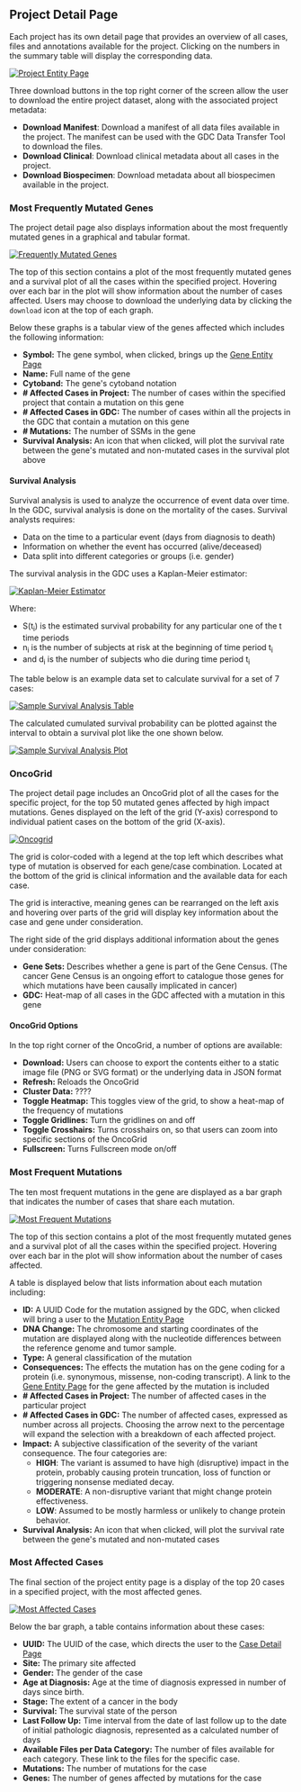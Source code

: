 ## Project Detail Page

Each project has its own detail page that provides an overview of all cases, files and annotations available for the project. Clicking on the numbers in the summary table will display the corresponding data.

[![Project Entity Page](images/gdc-project-entity-page.png)](images/gdc-project-entity-page.png "Click to see the full image.")

Three download buttons in the top right corner of the screen allow the user to download the entire project dataset, along with the associated project metadata:

* __Download Manifest__: Download a manifest of all data files available in the project. The manifest can be used with the GDC Data Transfer Tool to download the files.
* __Download Clinical__: Download clinical metadata about all cases in the project.
* __Download Biospecimen__: Download metadata about all biospecimen available in the project.

### Most Frequently Mutated Genes

The project detail page also displays information about the most frequently mutated genes in a graphical and tabular format.

[![Frequently Mutated Genes](images/gdc-frequently-mutated-genes.png)](images/gdc-frequently-mutated-genes.png "Click to see the full image.")

The top of this section contains a plot of the most frequently mutated genes and a survival plot of all the cases within the specified project.  Hovering over each bar in the plot will show information about the number of cases affected. Users may choose to download the underlying data by clicking the `download` icon at the top of each graph.

Below these graphs is a tabular view of the genes affected which includes the following information:

* __Symbol:__ The gene symbol, when clicked, brings up the [Gene Entity Page](GeneEntity.md)
* __Name:__ Full name of the gene
* __Cytoband:__ The gene's cytoband notation
* __# Affected Cases in Project:__ The number of cases within the specified project that contain a mutation on this gene
* __# Affected Cases in GDC:__ The number of cases within all the projects in the GDC that contain a mutation on this gene
* __# Mutations:__ The number of SSMs in the gene
* __Survival Analysis:__ An icon that when clicked, will plot the survival rate between the gene's mutated and non-mutated cases in the survival plot above

#### Survival Analysis

Survival analysis is used to analyze the occurrence of event data over time.  In the GDC, survival analysis is done on the mortality of the cases.  Survival analysts requires:
*  Data on the time to a particular event (days from diagnosis to death)
*  Information on whether the event has occurred (alive/deceased)
*  Data split into different categories or groups (i.e. gender)

The survival analysis in the GDC uses a Kaplan-Meier estimator:

[![Kaplan-Meier Estimator](images/gdc-kaplan-meier-estimator.png)](images/gdc-kaplan-meier-estimator "Click to see the full image.")

Where:
 * S(t<sub>i</sub>) is the estimated survival probability for any particular one of the t time periods
 * n<sub>i</sub> is the number of subjects at risk at the beginning of time period t<sub>i</sub>
 * and d<sub>i</sub> is the number of subjects who die during time period t<sub>i</sub>

The table below is an example data set to calculate survival for a set of 7 cases:

[![Sample Survival Analysis Table](images/gdc-sample-survival-table.png)](images/gdc-sample-survival-table.png "Click to see the full image.")

The calculated cumulated survival probability can be plotted against the interval to obtain a survival plot like the one shown below.

[![Sample Survival Analysis Plot](images/gdc-survival-plot.png)](images/gdc-survival-plot.png "Click to see the full image.")


### OncoGrid

The project detail page includes an OncoGrid plot of all the cases for the specific project, for the top 50 mutated genes affected by high impact mutations.  Genes displayed on the left of the grid (Y-axis) correspond to individual patient cases on the bottom of the grid (X-axis).  

[![Oncogrid](images/gdc-oncogrid.png)](images/gdc-oncogrid.png "Click to see the full image.")

The grid is color-coded with a legend at the top left which describes what type of mutation is observed for each gene/case combination. Located at the bottom of the grid is clinical information and the available data for each case.

The grid is interactive, meaning genes can be rearranged on the left axis and hovering over parts of the grid will display key information about the case and gene under consideration.

The right side of the grid displays additional information about the genes under consideration:

* __Gene Sets:__ Describes whether a gene is part of the Gene Census.  (The cancer Gene Census is an ongoing effort to catalogue those genes for which mutations have been causally implicated in cancer)
* __GDC:__ Heat-map of all cases in the GDC affected with a mutation in this gene

#### OncoGrid Options

In the top right corner of the OncoGrid, a number of options are available:

* __Download:__ Users can choose to export the contents either to a static image file (PNG or SVG format) or the underlying data in JSON format
* __Refresh:__ Reloads the OncoGrid
* __Cluster Data:__ ????
* __Toggle Heatmap:__ This toggles view of the grid, to show a heat-map of the frequency of mutations
* __Toggle Gridlines:__ Turn the gridlines on and off
* __Toggle Crosshairs:__ Turns crosshairs on, so that users can zoom into specific sections of the OncoGrid
* __Fullscreen:__ Turns Fullscreen mode on/off

### Most Frequent Mutations

The ten most frequent mutations in the gene are displayed as a bar graph that indicates the number of cases that share each mutation.  

[![Most Frequent Mutations](images/gdc-frequent-mutations.png)](images/gdc-frequent-mutations.png "Click to see the full image.")

The top of this section contains a plot of the most frequently mutated genes and a survival plot of all the cases within the specified project.  Hovering over each bar in the plot will show information about the number of cases affected.

A table is displayed below that lists information about each mutation including:

* __ID:__ A UUID Code for the mutation assigned by the GDC, when clicked will bring a user to the [Mutation Entity Page](MutationEntity.md)
* __DNA Change:__ The chromosome and starting coordinates of the mutation are displayed along with the nucleotide differences between the reference genome and tumor sample.  
* __Type:__ A general classification of the mutation
* __Consequences:__ The effects the mutation has on the gene coding for a protein (i.e. synonymous, missense, non-coding transcript).  A link to the [Gene Entity Page](GeneEntity.md) for the gene affected by the mutation is included
* __# Affected Cases in Project:__ The number of affected cases in the particular project
* __# Affected Cases in GDC:__ The number of affected cases, expressed as number across all projects. Choosing the arrow next to the percentage will expand the selection with a breakdown of each affected project.
* __Impact:__ A subjective classification of the severity of the variant consequence. The four categories are:
  * __HIGH__: The variant is assumed to have high (disruptive) impact in the protein, probably causing protein truncation, loss of function or triggering nonsense mediated decay.
  * __MODERATE__: A non-disruptive variant that might change protein effectiveness.
  * __LOW__: Assumed to be mostly harmless or unlikely to change protein behavior.
* __Survival Analysis:__ An icon that when clicked, will plot the survival rate between the gene's mutated and non-mutated cases

### Most Affected Cases

The final section of the project entity page is a display of the top 20 cases in a specified project, with the most affected genes.

[![Most Affected Cases](images/gdc-most-affected-cases.png)](images/gdc-most-affected-cases.png "Click to see the full image.")

Below the bar graph, a table contains information about these cases:

* __UUID:__ The UUID of the case, which directs the user to the [Case Detail Page](docs/Data_Portal/Users_Guide/Cases_and_Files.md#case-detail-page)
* __Site:__  The primary site affected  
* __Gender:__ The gender of the case
* __Age at Diagnosis:__ Age at the time of diagnosis expressed in number of days since birth.
* __Stage:__ The extent of a cancer in the body
* __Survival:__ The survival state of the person
* __Last Follow Up:__ Time interval from the date of last follow up to the date of initial pathologic diagnosis, represented as a calculated number of days
* __Available Files per Data Category:__ The number of files available for each category.  These link to the files for the specific case.
* __Mutations:__ The number of mutations for the case
* __Genes:__ The number of genes affected by mutations for the case
